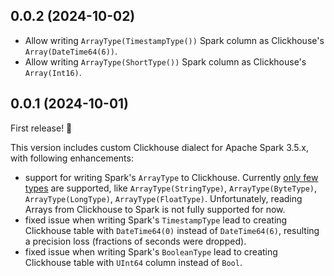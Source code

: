 ## 0.0.2 (2024-10-02)

* Allow writing `ArrayType(TimestampType())` Spark column as Clickhouse's `Array(DateTime64(6))`.
* Allow writing `ArrayType(ShortType())` Spark column as Clickhouse's `Array(Int16)`.

## 0.0.1 (2024-10-01)

First release! 🎉

This version includes custom Clickhouse dialect for Apache Spark 3.5.x, with following enhancements:
* support for writing Spark's `ArrayType` to Clickhouse. Currently [only few types](https://github.com/ClickHouse/clickhouse-java/issues/1754) are supported, like `ArrayType(StringType)`, `ArrayType(ByteType)`, `ArrayType(LongType)`, `ArrayType(FloatType)`. Unfortunately, reading Arrays from Clickhouse to Spark is not fully supported for now.
* fixed issue when writing Spark's `TimestampType` lead to creating Clickhouse table with `DateTime64(0)` instead of `DateTime64(6)`, resulting a precision loss (fractions of seconds were dropped).
* fixed issue when writing Spark's `BooleanType` lead to creating Clickhouse table with `UInt64` column instead of `Bool`.
